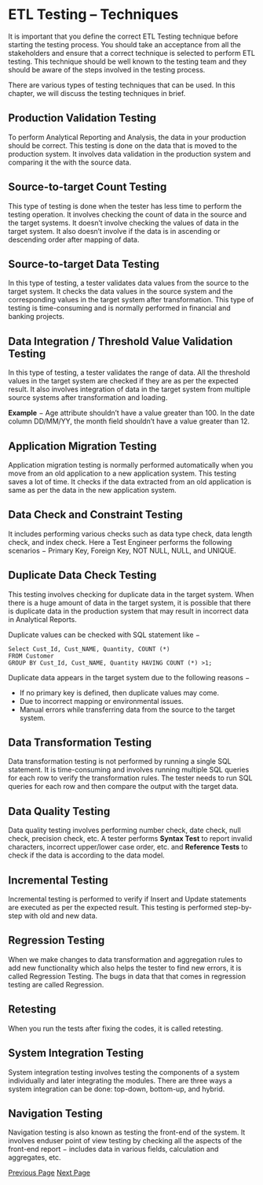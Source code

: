 # ETL Testing – Techniques
It is important that you define the correct ETL Testing technique before starting the testing process. You should take an acceptance from all the stakeholders and ensure that a correct technique is selected to perform ETL testing. This technique should be well known to the testing team and they should be aware of the steps involved in the testing process.

There are various types of testing techniques that can be used. In this chapter, we will discuss the testing techniques in brief.

## Production Validation Testing
To perform Analytical Reporting and Analysis, the data in your production should be correct. This testing is done on the data that is moved to the production system. It involves data validation in the production system and comparing it the with the source data.

## Source-to-target Count Testing
This type of testing is done when the tester has less time to perform the testing operation. It involves checking the count of data in the source and the target systems. It doesn’t involve checking the values of data in the target system. It also doesn’t involve if the data is in ascending or descending order after mapping of data.

## Source-to-target Data Testing
In this type of testing, a tester validates data values from the source to the target system. It checks the data values in the source system and the corresponding values in the target system after transformation. This type of testing is time-consuming and is normally performed in financial and banking projects.

## Data Integration / Threshold Value Validation Testing
In this type of testing, a tester validates the range of data. All the threshold values in the target system are checked if they are as per the expected result. It also involves integration of data in the target system from multiple source systems after transformation and loading.

**Example** − Age attribute shouldn’t have a value greater than 100. In the date column DD/MM/YY, the month field shouldn’t have a value greater than 12.

## Application Migration Testing
Application migration testing is normally performed automatically when you move from an old application to a new application system. This testing saves a lot of time. It checks if the data extracted from an old application is same as per the data in the new application system.

## Data Check and Constraint Testing
It includes performing various checks such as data type check, data length check, and index check. Here a Test Engineer performs the following scenarios − Primary Key, Foreign Key, NOT NULL, NULL, and UNIQUE.

## Duplicate Data Check Testing
This testing involves checking for duplicate data in the target system. When there is a huge amount of data in the target system, it is possible that there is duplicate data in the production system that may result in incorrect data in Analytical Reports.

Duplicate values can be checked with SQL statement like −

```
Select Cust_Id, Cust_NAME, Quantity, COUNT (*) 
FROM Customer
GROUP BY Cust_Id, Cust_NAME, Quantity HAVING COUNT (*) >1;
```
Duplicate data appears in the target system due to the following reasons −

   * If no primary key is defined, then duplicate values may come.
   * Due to incorrect mapping or environmental issues.
   * Manual errors while transferring data from the source to the target system.

## Data Transformation Testing
Data transformation testing is not performed by running a single SQL statement. It is time-consuming and involves running multiple SQL queries for each row to verify the transformation rules. The tester needs to run SQL queries for each row and then compare the output with the target data.

## Data Quality Testing
Data quality testing involves performing number check, date check, null check, precision check, etc. A tester performs **Syntax Test** to report invalid characters, incorrect upper/lower case order, etc. and **Reference Tests** to check if the data is according to the data model.

## Incremental Testing
Incremental testing is performed to verify if Insert and Update statements are executed as per the expected result. This testing is performed step-by-step with old and new data.

## Regression Testing
When we make changes to data transformation and aggregation rules to add new functionality which also helps the tester to find new errors, it is called Regression Testing. The bugs in data that that comes in regression testing are called Regression.

## Retesting
When you run the tests after fixing the codes, it is called retesting.

## System Integration Testing
System integration testing involves testing the components of a system individually and later integrating the modules. There are three ways a system integration can be done: top-down, bottom-up, and hybrid.

## Navigation Testing
Navigation testing is also known as testing the front-end of the system. It involves enduser point of view testing by checking all the aspects of the front-end report − includes data in various fields, calculation and aggregates, etc.


[Previous Page](../etl_testing/etl_testers_roles.md) [Next Page](../etl_testing/etl_testing_process.md) 
